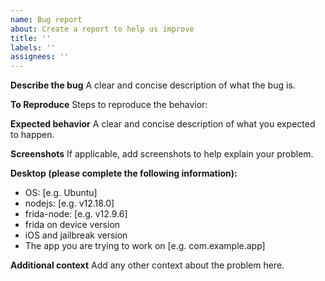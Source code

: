 ```yaml
---
name: Bug report
about: Create a report to help us improve
title: ''
labels: ''
assignees: ''
---
```


**Describe the bug**
A clear and concise description of what the bug is.

**To Reproduce**
Steps to reproduce the behavior:

**Expected behavior**
A clear and concise description of what you expected to happen.

**Screenshots**
If applicable, add screenshots to help explain your problem.

**Desktop (please complete the following information):**

- OS: [e.g. Ubuntu]
- nodejs: [e.g. v12.18.0]
- frida-node: [e.g. v12.9.6]
- frida on device version
- iOS and jailbreak version
- The app you are trying to work on [e.g. com.example.app]

**Additional context**
Add any other context about the problem here.
